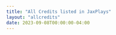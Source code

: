 ```yaml
---
title: "All Credits listed in JaxPlays"
layout: "allcredits"
date: 2023-09-08T00:00:00-04:00
---
```


